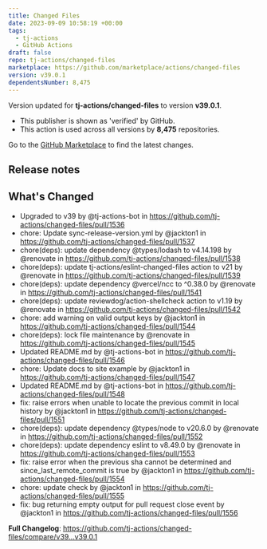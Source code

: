 ```yaml
---
title: Changed Files
date: 2023-09-09 10:58:19 +00:00
tags:
  - tj-actions
  - GitHub Actions
draft: false
repo: tj-actions/changed-files
marketplace: https://github.com/marketplace/actions/changed-files
version: v39.0.1
dependentsNumber: 8,475
---
```



Version updated for **tj-actions/changed-files** to version **v39.0.1**.
- This publisher is shown as 'verified' by GitHub.
- This action is used across all versions by **8,475** repositories.

Go to the [GitHub Marketplace](https://github.com/marketplace/actions/changed-files) to find the latest changes.

## Release notes

## What's Changed
* Upgraded to v39 by @tj-actions-bot in https://github.com/tj-actions/changed-files/pull/1536
* chore: Update sync-release-version.yml by @jackton1 in https://github.com/tj-actions/changed-files/pull/1537
* chore(deps): update dependency @types/lodash to v4.14.198 by @renovate in https://github.com/tj-actions/changed-files/pull/1538
* chore(deps): update tj-actions/eslint-changed-files action to v21 by @renovate in https://github.com/tj-actions/changed-files/pull/1539
* chore(deps): update dependency @vercel/ncc to ^0.38.0 by @renovate in https://github.com/tj-actions/changed-files/pull/1541
* chore(deps): update reviewdog/action-shellcheck action to v1.19 by @renovate in https://github.com/tj-actions/changed-files/pull/1542
* chore: add warning on valid output keys by @jackton1 in https://github.com/tj-actions/changed-files/pull/1544
* chore(deps): lock file maintenance by @renovate in https://github.com/tj-actions/changed-files/pull/1545
* Updated README.md by @tj-actions-bot in https://github.com/tj-actions/changed-files/pull/1546
* chore: Update docs to site example by @jackton1 in https://github.com/tj-actions/changed-files/pull/1547
* Updated README.md by @tj-actions-bot in https://github.com/tj-actions/changed-files/pull/1548
* fix: raise errors when unable to locate the previous commit in local history by @jackton1 in https://github.com/tj-actions/changed-files/pull/1551
* chore(deps): update dependency @types/node to v20.6.0 by @renovate in https://github.com/tj-actions/changed-files/pull/1552
* chore(deps): update dependency eslint to v8.49.0 by @renovate in https://github.com/tj-actions/changed-files/pull/1553
* fix: raise error when the previous sha cannot be determined and since_last_remote_commit is true by @jackton1 in https://github.com/tj-actions/changed-files/pull/1554
* chore: update check by @jackton1 in https://github.com/tj-actions/changed-files/pull/1555
* fix: bug returning empty output for pull request close event by @jackton1 in https://github.com/tj-actions/changed-files/pull/1556


**Full Changelog**: https://github.com/tj-actions/changed-files/compare/v39...v39.0.1
